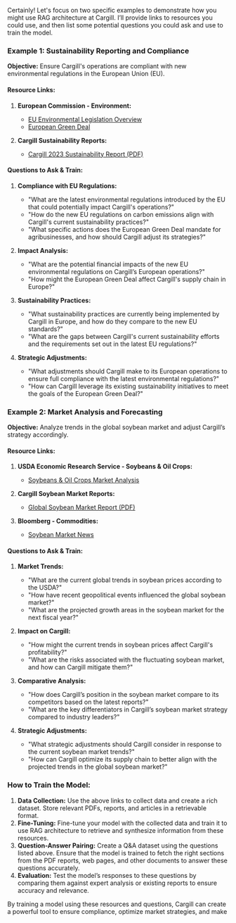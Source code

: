 Certainly! Let's focus on two specific examples to demonstrate how you might use RAG architecture at Cargill. I’ll provide links to resources you could use, and then list some potential questions you could ask and use to train the model.

### Example 1: **Sustainability Reporting and Compliance**
**Objective:** Ensure Cargill's operations are compliant with new environmental regulations in the European Union (EU).

#### Resource Links:
1. **European Commission - Environment:**
   - [EU Environmental Legislation Overview](https://ec.europa.eu/environment/legal/law/index_en.htm)
   - [European Green Deal](https://ec.europa.eu/commission/presscorner/detail/en/ip_19_6691)
   
2. **Cargill Sustainability Reports:**
   - [Cargill 2023 Sustainability Report (PDF)](https://www.cargill.com/doc/1432187302609/cargill-2023-sustainability-report.pdf)
   
#### Questions to Ask & Train:
1. **Compliance with EU Regulations:**
   - "What are the latest environmental regulations introduced by the EU that could potentially impact Cargill's operations?"
   - "How do the new EU regulations on carbon emissions align with Cargill's current sustainability practices?"
   - "What specific actions does the European Green Deal mandate for agribusinesses, and how should Cargill adjust its strategies?"

2. **Impact Analysis:**
   - "What are the potential financial impacts of the new EU environmental regulations on Cargill’s European operations?"
   - "How might the European Green Deal affect Cargill's supply chain in Europe?"

3. **Sustainability Practices:**
   - "What sustainability practices are currently being implemented by Cargill in Europe, and how do they compare to the new EU standards?"
   - "What are the gaps between Cargill's current sustainability efforts and the requirements set out in the latest EU regulations?"

4. **Strategic Adjustments:**
   - "What adjustments should Cargill make to its European operations to ensure full compliance with the latest environmental regulations?"
   - "How can Cargill leverage its existing sustainability initiatives to meet the goals of the European Green Deal?"

### Example 2: **Market Analysis and Forecasting**
**Objective:** Analyze trends in the global soybean market and adjust Cargill’s strategy accordingly.

#### Resource Links:
1. **USDA Economic Research Service - Soybeans & Oil Crops:**
   - [Soybeans & Oil Crops Market Analysis](https://www.ers.usda.gov/topics/crops/soybeans-oil-crops/)

2. **Cargill Soybean Market Reports:**
   - [Global Soybean Market Report (PDF)](https://www.cargill.com/doc/1432187302609/global-soybean-market-report.pdf)

3. **Bloomberg - Commodities:**
   - [Soybean Market News](https://www.bloomberg.com/markets/commodities/futures/soybeans)

#### Questions to Ask & Train:
1. **Market Trends:**
   - "What are the current global trends in soybean prices according to the USDA?"
   - "How have recent geopolitical events influenced the global soybean market?"
   - "What are the projected growth areas in the soybean market for the next fiscal year?"

2. **Impact on Cargill:**
   - "How might the current trends in soybean prices affect Cargill's profitability?"
   - "What are the risks associated with the fluctuating soybean market, and how can Cargill mitigate them?"

3. **Comparative Analysis:**
   - "How does Cargill’s position in the soybean market compare to its competitors based on the latest reports?"
   - "What are the key differentiators in Cargill’s soybean market strategy compared to industry leaders?"

4. **Strategic Adjustments:**
   - "What strategic adjustments should Cargill consider in response to the current soybean market trends?"
   - "How can Cargill optimize its supply chain to better align with the projected trends in the global soybean market?"

### How to Train the Model:
1. **Data Collection:** Use the above links to collect data and create a rich dataset. Store relevant PDFs, reports, and articles in a retrievable format.
2. **Fine-Tuning:** Fine-tune your model with the collected data and train it to use RAG architecture to retrieve and synthesize information from these resources.
3. **Question-Answer Pairing:** Create a Q&A dataset using the questions listed above. Ensure that the model is trained to fetch the right sections from the PDF reports, web pages, and other documents to answer these questions accurately.
4. **Evaluation:** Test the model’s responses to these questions by comparing them against expert analysis or existing reports to ensure accuracy and relevance.

By training a model using these resources and questions, Cargill can create a powerful tool to ensure compliance, optimize market strategies, and make
